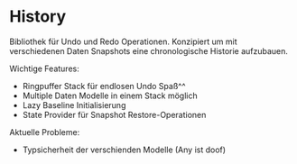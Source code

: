 # History

Bibliothek für Undo und Redo Operationen.
Konzipiert um mit verschiedenen Daten Snapshots eine chronologische Historie aufzubauen.

Wichtige Features:
- Ringpuffer Stack für endlosen Undo Spaß^^
- Multiple Daten Modelle in einem Stack möglich
- Lazy Baseline Initialisierung
- State Provider für Snapshot Restore-Operationen

Aktuelle Probleme:
- Typsicherheit der verschienden Modelle (Any ist doof)